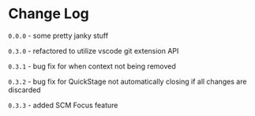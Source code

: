 # Change Log


`0.0.0` - some pretty janky stuff

`0.3.0` - refactored to utilize vscode git extension API

`0.3.1` - bug fix for when context not being removed

`0.3.2` - bug fix for QuickStage not automatically closing if all changes are discarded

`0.3.3` - added SCM Focus feature

